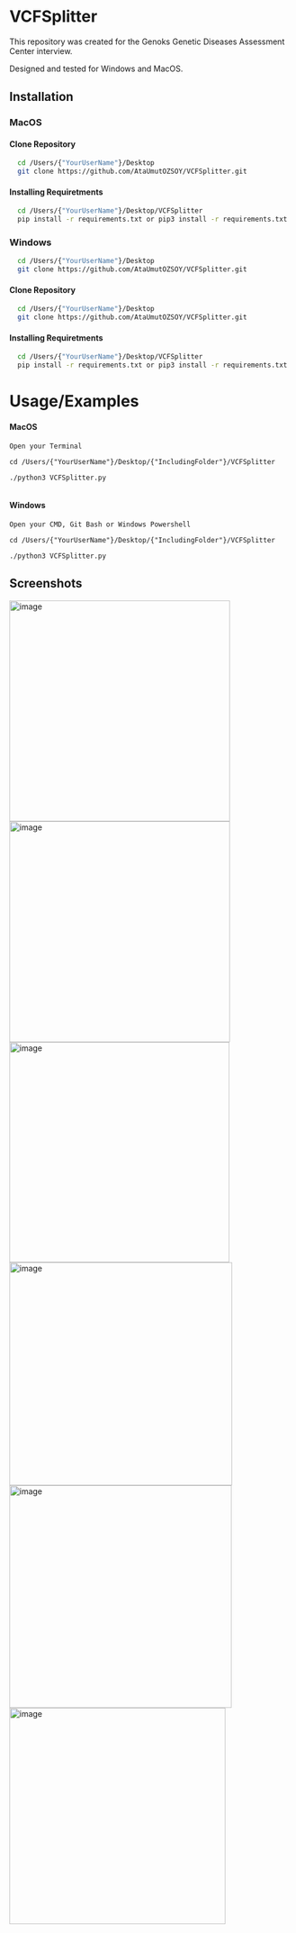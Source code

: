 # VCFSplitter


This repository was created for the Genoks Genetic Diseases Assessment 
Center interview. 

Designed and tested for Windows and MacOS.

## Installation

### MacOS

#### Clone Repository

```bash
  cd /Users/{"YourUserName"}/Desktop
  git clone https://github.com/AtaUmutOZSOY/VCFSplitter.git

```

#### Installing Requiretments


```bash
  cd /Users/{"YourUserName"}/Desktop/VCFSplitter
  pip install -r requirements.txt or pip3 install -r requirements.txt
```

### Windows

```bash
  cd /Users/{"YourUserName"}/Desktop
  git clone https://github.com/AtaUmutOZSOY/VCFSplitter.git

```

#### Clone Repository

```bash
  cd /Users/{"YourUserName"}/Desktop
  git clone https://github.com/AtaUmutOZSOY/VCFSplitter.git

```

#### Installing Requiretments


```bash
  cd /Users/{"YourUserName"}/Desktop/VCFSplitter
  pip install -r requirements.txt or pip3 install -r requirements.txt
```
# Usage/Examples



#### MacOS

```
Open your Terminal

cd /Users/{"YourUserName"}/Desktop/{"IncludingFolder"}/VCFSplitter

./python3 VCFSplitter.py


```

#### Windows


```
Open your CMD, Git Bash or Windows Powershell

cd /Users/{"YourUserName"}/Desktop/{"IncludingFolder"}/VCFSplitter

./python3 VCFSplitter.py
```

## Screenshots

<img width="392" alt="image" src="https://user-images.githubusercontent.com/37904413/221358185-0ec517e8-f0ba-4d50-b893-b0cb7788d2e9.png"> <img width="392" alt="image" src="https://user-images.githubusercontent.com/37904413/221358203-0dce0382-6b67-4223-9d52-e6b0aed7d211.png"> <img width="391" alt="image" src="https://user-images.githubusercontent.com/37904413/221358347-d6d69068-9916-44c4-bf9d-6219e49845ab.png"> <img width="396" alt="image" src="https://user-images.githubusercontent.com/37904413/221358404-19ded2e4-2176-4e81-bdbe-2df09184bdf6.png"> <img width="395" alt="image" src="https://user-images.githubusercontent.com/37904413/221358555-82fc4270-7d43-4ecf-a454-28c6b92bf259.png"> <img width="384" alt="image" src="https://user-images.githubusercontent.com/37904413/221358820-8e399d31-2672-4885-a51c-0e395b23e444.png">










